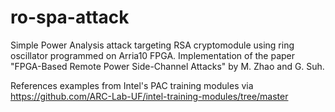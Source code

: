 # ro-spa-attack
Simple Power Analysis attack targeting RSA cryptomodule using ring oscillator programmed on Arria10 FPGA. Implementation of the paper "FPGA-Based Remote Power Side-Channel Attacks" by M. Zhao and G. Suh. 

References examples from Intel's PAC training modules via https://github.com/ARC-Lab-UF/intel-training-modules/tree/master
